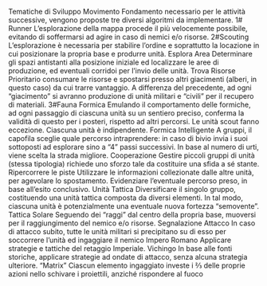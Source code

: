 Tematiche di Sviluppo
Movimento
Fondamento necessario per le attività successive, vengono proposte tre diversi algoritmi da implementare.
1# Runner
L’esplorazione della mappa procede il più velocemente possibile, evitando di soffermarsi ad agire in caso di nemici e/o risorse.
2#Scouting
L’esplorazione  è necessaria per stabilire l’ordine e soprattutto la locazione in cui posizionare la propria base e produrre unità.
Esplora Area
Determinare gli spazi antistanti alla posizione iniziale ed localizzare le aree di produzione, ed eventuali corridoi per l’invio delle unità.
Trova Risorse
Prioritario consumare le risorse e spostarsi presso altri giacimenti (alberi, in questo caso) da cui trarre vantaggio. A differenza del precedente, ad ogni “giacimento” si avranno produzione di unità militari e “civili” per il recupero di materiali.
3#Fauna
Formica
Emulando il comportamento delle formiche, ad ogni passaggio di ciascuna unità su un sentiero preciso, conferma la validità di questo per i posteri, rispetto ad altri percorsi. Le unità scout fanno eccezione. Ciascuna unità è indipendente.
Formica Intelligente
A gruppi, il capofila sceglie quale percorso intraprendere: in caso di bivio invia i suoi sottoposti ad esplorare sino a “4” passi successivi. In base al numero di urti, viene scelta la strada migliore.
Cooperazione
Gestire piccoli gruppi di unità (stessa tipologia) richiede uno sforzo tale da costituire una sfida a sé stante.
Ripercorrere le piste
Utilizzare le informazioni collezionate dalle altre unità, per agevolare lo spostamento. Evidenziare l’eventuale percorso preso, in base all’esito conclusivo.
Unità Tattica
Diversificare il singolo gruppo, costituendo una unità tattica composta da diversi elementi. In tal modo, ciascuna unità è potenzialmente una eventuale nuova fortezza “semovente”.
Tattica
Solare Seguendo dei “raggi” dal centro della propria base, muoversi per il raggiungimento del nemico e/o risorse.
Segnalazione Attacco In caso di attacco subito, tutte le unità militari si precipitano su di esso per soccorrere l’unità ed ingaggiare il nemico
Impero Romano Applicare strategie e tattiche del retaggio Imperiale.
Vichingo In base alle fonti storiche, applicare strategie ad ondate di attacco, senza alcuna strategia ulteriore.
“Matrix” Ciascun elemento ingaggiato investe i ⅔ delle proprie azioni nello schivare i proiettili, anziché rispondere al fuoco
